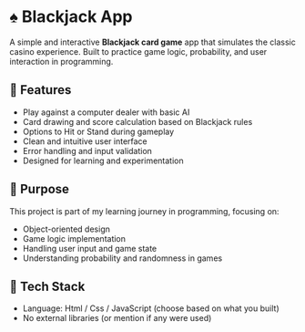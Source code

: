 # ♠️ Blackjack App

A simple and interactive **Blackjack card game** app that simulates the classic casino experience. Built to practice game logic, probability, and user interaction in programming.

## 🚀 Features
- Play against a computer dealer with basic AI
- Card drawing and score calculation based on Blackjack rules
- Options to Hit or Stand during gameplay
- Clean and intuitive user interface
- Error handling and input validation
- Designed for learning and experimentation

## 🧠 Purpose
This project is part of my learning journey in programming, focusing on:
- Object-oriented design
- Game logic implementation
- Handling user input and game state
- Understanding probability and randomness in games

## 📂 Tech Stack
- Language: Html / Css / JavaScript (choose based on what you built)
- No external libraries (or mention if any were used)
